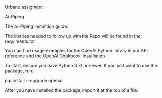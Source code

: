 Urbano assigment

Ai-Piping

The Ai-Piping installtion guide:

The libaries needed to follow up with the Repo will be found in the requiments.txt

You can find usage examples for the OpenAI Python library in our API reference and the OpenAI Cookbook. Installation

To start, ensure you have Python 3.7.1 or newer. If you just want to use the package, run:

pip install --upgrade openai

After you have installed the package, import it at the top of a file: